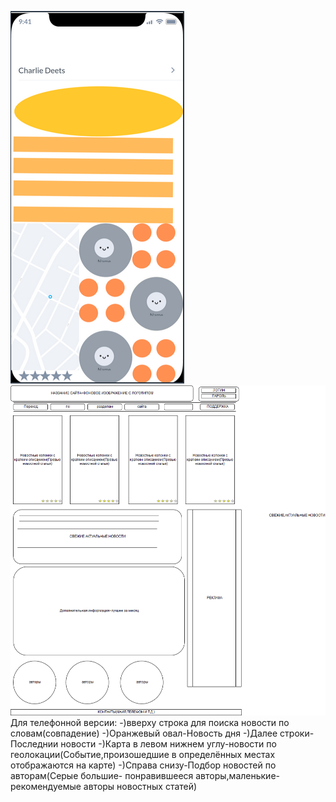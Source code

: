 ![](https://github.com/ctel-prj-mng/2-wireframe-130218-Trofimchikkk/blob/master/%D0%91%D0%B5%D0%B7%D1%8B%D0%BC%D1%8F%D0%BD%D0%BD%D1%8B%D0%B9.png)
![](https://github.com/ctel-prj-mng/2-wireframe-130218-Trofimchikkk/blob/master/%D0%94%D0%B8%D0%B0%D0%B3%D1%80%D0%B0%D0%BC%D0%BC%D0%B0%20%D0%B1%D0%B5%D0%B7%20%D0%BD%D0%B0%D0%B7%D0%B2%D0%B0%D0%BD%D0%B8%D1%8F(2).png)
Для телефонной версии:
-)вверху строка для поиска новости по словам(совпадение)
-)Оранжевый овал-Новость дня
-)Далее строки-Последнии новости
-)Карта в левом нижнем углу-новости по геолокации(Событие,произошедшие в определённых местах отображаются на карте)
-)Справа снизу-Подбор новостей по авторам(Серые большие- понравившееся авторы,маленькие-рекомендуемые авторы новостных статей)

